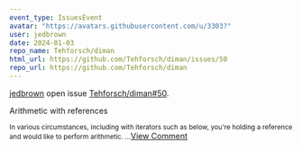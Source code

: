```yaml
---
event_type: IssuesEvent
avatar: "https://avatars.githubusercontent.com/u/3303?"
user: jedbrown
date: 2024-01-03
repo_name: Tehforsch/diman
html_url: https://github.com/Tehforsch/diman/issues/50
repo_url: https://github.com/Tehforsch/diman
---
```


<a href='https://github.com/jedbrown' target='_blank'>jedbrown</a> open issue <a href='https://github.com/Tehforsch/diman/issues/50' target='_blank'>Tehforsch/diman#50</a>.

<p>Arithmetic with references</p><small>In various circumstances, including with iterators such as below, you're holding a reference and would like to perform arithmetic....</small><a href='https://github.com/Tehforsch/diman/issues/50' target='_blank'>View Comment</a>